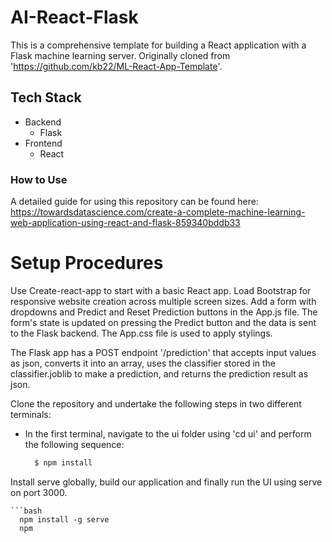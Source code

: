 # AI-React-Flask
This is a comprehensive template for building a React application with a Flask machine learning server. Originally cloned from 'https://github.com/kb22/ML-React-App-Template'.

## Tech Stack
- Backend
  - Flask
- Frontend
  - React

### How to Use
A detailed guide for using this repository can be found here: https://towardsdatascience.com/create-a-complete-machine-learning-web-application-using-react-and-flask-859340bddb33

# Setup Procedures
Use Create-react-app to start with a basic React app. Load Bootstrap for responsive website creation across multiple screen sizes. Add a form with dropdowns and Predict and Reset Prediction buttons in the App.js file. The form's state is updated on pressing the Predict button and the data is sent to the Flask backend. The App.css file is used to apply stylings.

The Flask app has a POST endpoint '/prediction' that accepts input values as json, converts it into an array, uses the classifier stored in the classifier.joblib to make a prediction, and returns the prediction result as json.

Clone the repository and undertake the following steps in two different terminals:

- In the first terminal, navigate to the ui folder using 'cd ui' and perform the following sequence:

    ```bash
      $ npm install
    ```

Install serve globally, build our application and finally run the UI using serve on port 3000.

    ```bash
      npm install -g serve
      npm